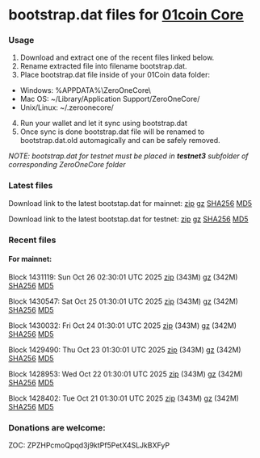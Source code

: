 # bootstrap.dat files for [01coin Core](https://01coin.io)

### Usage

1. Download and extract one of the recent files linked below.
2. Rename extracted file into filename bootstrap.dat.
3. Place bootstrap.dat file inside of your 01Coin data folder:
 - Windows: %APPDATA%\ZeroOneCore\
 - Mac OS: ~/Library/Application Support/ZeroOneCore/
 - Unix/Linux: ~/.zeroonecore/
4. Run your wallet and let it sync using bootstrap.dat
5. Once sync is done bootstrap.dat file will be renamed to bootstrap.dat.old automagically and can be safely removed.

_NOTE: bootstrap.dat for testnet must be placed in **testnet3** subfolder of corresponding ZeroOneCore folder_

### Latest files
Download link to the latest bootstap.dat for mainnet: [zip](https://files.01coin.io/mainnet/bootstrap.dat.zip) [gz](https://files.01coin.io/mainnet/bootstrap.dat.tar.gz) [SHA256](https://files.01coin.io/mainnet/sha256.txt) [MD5](https://files.01coin.io/mainnet/md5.txt)

Download link to the latest bootstap.dat for testnet: [zip](https://files.01coin.io/testnet/bootstrap.dat.zip) [gz](https://files.01coin.io/testnet/bootstrap.dat.tar.gz) [SHA256](https://files.01coin.io/testnet/sha256.txt) [MD5](https://files.01coin.io/testnet/md5.txt)

### Recent files

#### For mainnet:

Block 1431119: Sun Oct 26 02:30:01 UTC 2025 [zip](https://files.01coin.io/mainnet/2025-10-26/bootstrap.dat.zip) (343M) [gz](https://files.01coin.io/mainnet/2025-10-26/bootstrap.dat.tar.gz) (342M) [SHA256](https://files.01coin.io/mainnet/2025-10-26/sha256.txt) [MD5](https://files.01coin.io/mainnet/2025-10-26/md5.txt)

Block 1430547: Sat Oct 25 01:30:01 UTC 2025 [zip](https://files.01coin.io/mainnet/2025-10-25/bootstrap.dat.zip) (343M) [gz](https://files.01coin.io/mainnet/2025-10-25/bootstrap.dat.tar.gz) (342M) [SHA256](https://files.01coin.io/mainnet/2025-10-25/sha256.txt) [MD5](https://files.01coin.io/mainnet/2025-10-25/md5.txt)

Block 1430032: Fri Oct 24 01:30:01 UTC 2025 [zip](https://files.01coin.io/mainnet/2025-10-24/bootstrap.dat.zip) (343M) [gz](https://files.01coin.io/mainnet/2025-10-24/bootstrap.dat.tar.gz) (342M) [SHA256](https://files.01coin.io/mainnet/2025-10-24/sha256.txt) [MD5](https://files.01coin.io/mainnet/2025-10-24/md5.txt)

Block 1429490: Thu Oct 23 01:30:01 UTC 2025 [zip](https://files.01coin.io/mainnet/2025-10-23/bootstrap.dat.zip) (343M) [gz](https://files.01coin.io/mainnet/2025-10-23/bootstrap.dat.tar.gz) (342M) [SHA256](https://files.01coin.io/mainnet/2025-10-23/sha256.txt) [MD5](https://files.01coin.io/mainnet/2025-10-23/md5.txt)

Block 1428953: Wed Oct 22 01:30:01 UTC 2025 [zip](https://files.01coin.io/mainnet/2025-10-22/bootstrap.dat.zip) (343M) [gz](https://files.01coin.io/mainnet/2025-10-22/bootstrap.dat.tar.gz) (342M) [SHA256](https://files.01coin.io/mainnet/2025-10-22/sha256.txt) [MD5](https://files.01coin.io/mainnet/2025-10-22/md5.txt)

Block 1428402: Tue Oct 21 01:30:01 UTC 2025 [zip](https://files.01coin.io/mainnet/2025-10-21/bootstrap.dat.zip) (343M) [gz](https://files.01coin.io/mainnet/2025-10-21/bootstrap.dat.tar.gz) (342M) [SHA256](https://files.01coin.io/mainnet/2025-10-21/sha256.txt) [MD5](https://files.01coin.io/mainnet/2025-10-21/md5.txt)


### Donations are welcome:

ZOC: ZPZHPcmoQpqd3j9ktPf5PetX4SLJkBXFyP
